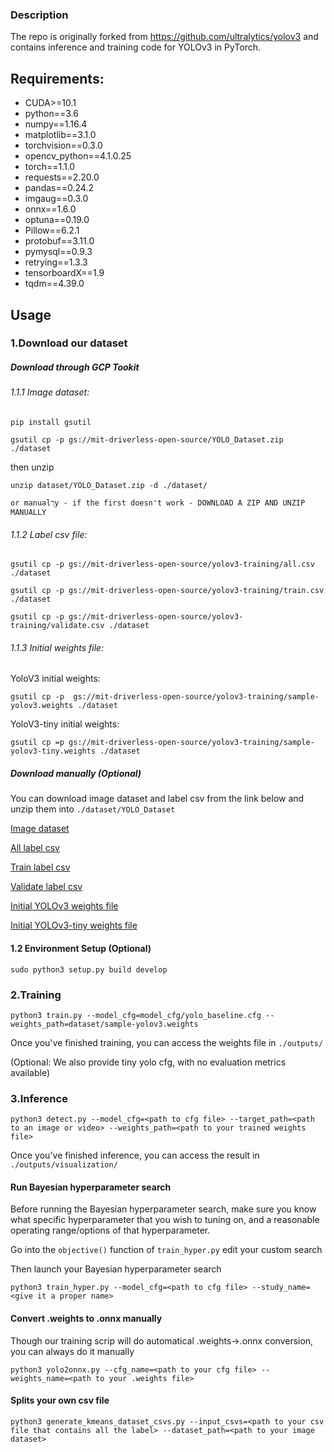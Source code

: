 ### Description

The repo is originally forked from https://github.com/ultralytics/yolov3 and contains inference and training code for YOLOv3 in PyTorch.

## Requirements:

* CUDA>=10.1
* python==3.6
* numpy==1.16.4
* matplotlib==3.1.0
* torchvision==0.3.0
* opencv_python==4.1.0.25
* torch==1.1.0
* requests==2.20.0
* pandas==0.24.2
* imgaug==0.3.0
* onnx==1.6.0
* optuna==0.19.0
* Pillow==6.2.1
* protobuf==3.11.0
* pymysql==0.9.3
* retrying==1.3.3
* tensorboardX==1.9
* tqdm==4.39.0

## Usage
### 1.Download our dataset

##### Download through GCP Tookit
###### 1.1.1 Image dataset:
```
pip install gsutil

gsutil cp -p gs://mit-driverless-open-source/YOLO_Dataset.zip ./dataset
```
then unzip 
```
unzip dataset/YOLO_Dataset.zip -d ./dataset/

or manualךy - if the first doesn't work - DOWNLOAD A ZIP AND UNZIP MANUALLY
```
###### 1.1.2 Label csv file:
```
gsutil cp -p gs://mit-driverless-open-source/yolov3-training/all.csv ./dataset
```
```
gsutil cp -p gs://mit-driverless-open-source/yolov3-training/train.csv ./dataset
```
```
gsutil cp -p gs://mit-driverless-open-source/yolov3-training/validate.csv ./dataset
```
###### 1.1.3 Initial weights file:
YoloV3 initial weights:
```
gsutil cp -p  gs://mit-driverless-open-source/yolov3-training/sample-yolov3.weights ./dataset
```

YoloV3-tiny initial weights:
```
gsutil cp =p gs://mit-driverless-open-source/yolov3-training/sample-yolov3-tiny.weights ./dataset
```

##### Download manually (Optional)
You can download image dataset and label csv from the link below and unzip them into `./dataset/YOLO_Dataset` 

[Image dataset](https://storage.cloud.google.com/mit-driverless-open-source/YOLO_Dataset.zip?authuser=1)

[All label csv](https://storage.cloud.google.com/mit-driverless-open-source/yolov3-training/all.csv?authuser=1)

[Train label csv](https://storage.cloud.google.com/mit-driverless-open-source/yolov3-training/train.csv?authuser=1)

[Validate label csv](https://storage.cloud.google.com/mit-driverless-open-source/yolov3-training/validate.csv?authuser=1)

[Initial YOLOv3 weights file](https://storage.cloud.google.com/mit-driverless-open-source/yolov3-training/sample-yolov3.weights?authuser=1)

[Initial YOLOv3-tiny weights file](https://storage.cloud.google.com/mit-driverless-open-source/yolov3-training/sample-yolov3-tiny.weights?authuser=1)

#### 1.2 Environment Setup (Optional)

```
sudo python3 setup.py build develop
```

### 2.Training

```
python3 train.py --model_cfg=model_cfg/yolo_baseline.cfg --weights_path=dataset/sample-yolov3.weights
```

Once you've finished training, you can access the weights file in `./outputs/`

(Optional: We also provide tiny yolo cfg, with no evaluation metrics available)

### 3.Inference

```
python3 detect.py --model_cfg=<path to cfg file> --target_path=<path to an image or video> --weights_path=<path to your trained weights file>
```

Once you've finished inference, you can access the result in `./outputs/visualization/`

#### Run Bayesian hyperparameter search

Before running the Bayesian hyperparameter search, make sure you know what specific hyperparameter that you wish to tuning on, and a reasonable operating range/options of that hyperparameter.

Go into the `objective()` function of `train_hyper.py` edit your custom search

Then launch your Bayesian hyperparameter search
```
python3 train_hyper.py --model_cfg=<path to cfg file> --study_name=<give it a proper name>
```

#### Convert .weights to .onnx manually

Though our training scrip will do automatical .weights->.onnx conversion, you can always do it manually
```
python3 yolo2onnx.py --cfg_name=<path to your cfg file> --weights_name=<path to your .weights file>
```

#### Splits your own csv file 

```
python3 generate_kmeans_dataset_csvs.py --input_csvs=<path to your csv file that contains all the label> --dataset_path=<path to your image dataset>
```


